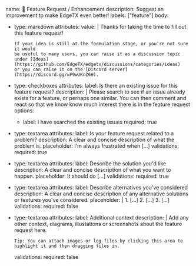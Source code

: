 name: 🚀 Feature Request / Enhancement
description: Suggest an improvement to make EdgeTX even better!
labels: ["feature"]
body:
  - type: markdown
    attributes:
      value: |
        Thanks for taking the time to fill out this feature request!

        If your idea is still at the formulation stage, or you're not sure it would
        be useful to many users, you can raise it as a discussion topic under [Ideas](https://github.com/EdgeTX/edgetx/discussions/categories/ideas)
        or you can raise it on the [Discord server](https://discord.gg/wF9wUKnZ6H).
  - type: checkboxes
    attributes:
      label: Is there an existing issue for this feature request?
      description: |
        Please search to see if an issue already exists for a feature, or perhaps one similar.
        You can then comment and react so that we know know much interest there is in the feature request
      options:
      - label: I have searched the existing issues
        required: true
  - type: textarea
    attributes:
      label: Is your feature request related to a problem?
      description: A clear and concise description of what the problem is.
      placeholder: I'm always frustrated when [...]
    validations:
      required: true
  - type: textarea
    attributes:
      label: Describe the solution you'd like
      description: A clear and concise description of what you want to happen.
      placeholder: It should do [...]
    validations:
      required: true
  - type: textarea
    attributes:
      label: Describe alternatives you've considered
      description: A clear and concise description of any alternative solutions or features you've considered.
      placeholder: |
        1. [...]
        2. [...]
        3. [...]
    validations:
      required: false
  - type: textarea
    attributes:
      label: Additional context
      description: |
        Add any other context, diagrams, illustations or screenshots about the feature request here.

        Tip: You can attach images or log files by clicking this area to highlight it and then dragging files in.
    validations:
      required: false
